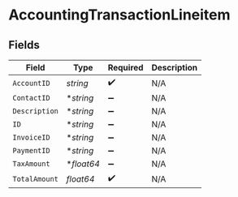 # AccountingTransactionLineitem


## Fields

| Field              | Type               | Required           | Description        |
| ------------------ | ------------------ | ------------------ | ------------------ |
| `AccountID`        | *string*           | :heavy_check_mark: | N/A                |
| `ContactID`        | **string*          | :heavy_minus_sign: | N/A                |
| `Description`      | **string*          | :heavy_minus_sign: | N/A                |
| `ID`               | **string*          | :heavy_minus_sign: | N/A                |
| `InvoiceID`        | **string*          | :heavy_minus_sign: | N/A                |
| `PaymentID`        | **string*          | :heavy_minus_sign: | N/A                |
| `TaxAmount`        | **float64*         | :heavy_minus_sign: | N/A                |
| `TotalAmount`      | *float64*          | :heavy_check_mark: | N/A                |